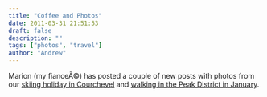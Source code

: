 ```yaml
---
title: "Coffee and Photos"
date: 2011-03-31 21:51:53
draft: false
description: ""
tags: ["photos", "travel"]
author: "Andrew"
---
```


Marion (my fianceÃ©) has posted a couple of new posts with photos from our [skiing holiday in Courchevel](http://www.marionmouttou.co.uk/uncategorized/courchevel/ "skiing in courchevel - Marion's blog") and [walking in the Peak District in January](http://www.marionmouttou.co.uk/travel/walking-week-end-in-january/ "walking in peak district -Marion's blog").
